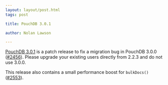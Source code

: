 ```yaml
---
layout: layout/post.html
tags: post

title: PouchDB 3.0.1

author: Nolan Lawson

---
```


[PouchDB 3.0.1](https://github.com/pouchdb/pouchdb/releases/tag/3.0.1) is a patch release to fix a migration bug in PouchDB 3.0.0 ([#2456](https://github.com/pouchdb/pouchdb/issues/2456)). Please upgrade your existing users directly from 2.2.3 and do not use 3.0.0.

This release also contains a small performance boost for `bulkDocs()` ([#2553](https://github.com/pouchdb/pouchdb/issues/2553)).